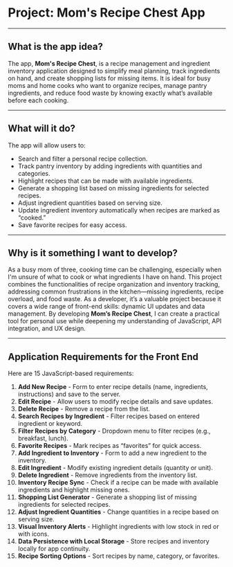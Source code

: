 # Project: Mom's Recipe Chest App

---

## What is the app idea?

The app, **Mom's Recipe Chest**, is a recipe management and ingredient inventory application designed to simplify meal planning, track ingredients on hand, and create shopping lists for missing items. It is ideal for busy moms and home cooks who want to organize recipes, manage pantry ingredients, and reduce food waste by knowing exactly what’s available before each cooking.

---

## What will it do?

The app will allow users to:
- Search and filter a personal recipe collection.
- Track pantry inventory by adding ingredients with quantities and categories.
- Highlight recipes that can be made with available ingredients.
- Generate a shopping list based on missing ingredients for selected recipes.
- Adjust ingredient quantities based on serving size.
- Update ingredient inventory automatically when recipes are marked as “cooked.”
- Save favorite recipes for easy access.

---

## Why is it something I want to develop?

As a busy mom of three, cooking time can be challenging, especially when I'm unsure of what to cook or what ingredients I have on hand. This project combines the functionalities of recipe organization and inventory tracking, addressing common frustrations in the kitchen—missing ingredients, recipe overload, and food waste.  As a developer, it’s a valuable project because it covers a wide range of front-end skills: dynamic UI updates and data management. By developing **Mom’s Recipe Chest**, I can create a practical tool for personal use while deepening my understanding of JavaScript, API integration, and UX design.

---

## Application Requirements for the Front End

Here are 15 JavaScript-based requirements:

1. **Add New Recipe** - Form to enter recipe details (name, ingredients, instructions) and save to the server.
2. **Edit Recipe** - Allow users to modify recipe details and save updates.
3. **Delete Recipe** - Remove a recipe from the list.
4. **Search Recipes by Ingredient** - Filter recipes based on entered ingredient or keyword.
5. **Filter Recipes by Category** - Dropdown menu to filter recipes (e.g., breakfast, lunch).
6. **Favorite Recipes** - Mark recipes as “favorites” for quick access.
7. **Add Ingredient to Inventory** - Form to add a new ingredient to the inventory.
8. **Edit Ingredient** - Modify existing ingredient details (quantity or unit).
9. **Delete Ingredient** - Remove ingredients from the inventory list.
10. **Inventory Recipe Sync** - Check if a recipe can be made with available ingredients and highlight missing ones.
11. **Shopping List Generator** - Generate a shopping list of missing ingredients for selected recipes.
12. **Adjust Ingredient Quantities** - Change quantities in a recipe based on serving size.
13. **Visual Inventory Alerts** - Highlight ingredients with low stock in red or with icons.
14. **Data Persistence with Local Storage** - Store recipes and inventory locally for app continuity.
15. **Recipe Sorting Options** - Sort recipes by name, category, or favorites.

